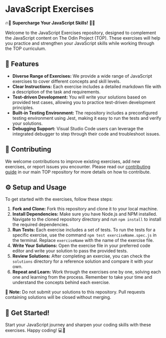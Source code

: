 # JavaScript Exercises

🔥🚀 **Supercharge Your JavaScript Skills!** 🚀🔥

Welcome to the JavaScript Exercises repository, designed to complement the JavaScript content on The Odin Project (TOP). These exercises will help you practice and strengthen your JavaScript skills while working through the TOP curriculum.

## 🌟 Features

- **Diverse Range of Exercises:** We provide a wide range of JavaScript exercises to cover different concepts and skill levels.
- **Clear Instructions:** Each exercise includes a detailed markdown file with a description of the task and requirements.
- **Test-driven Development:** You will write your solutions based on provided test cases, allowing you to practice test-driven development principles.
- **Built-in Testing Environment:** The repository includes a preconfigured testing environment using Jest, making it easy to run the tests and verify your solutions.
- **Debugging Support:** Visual Studio Code users can leverage the integrated debugger to step through their code and troubleshoot issues.

## 🤝 Contributing

We welcome contributions to improve existing exercises, add new exercises, or report issues you encounter. Please read our [contributing guide](https://github.com/TheOdinProject/theodinproject/blob/main/CONTRIBUTING.md) in our main TOP repository for more details on how to contribute.

## ⚙️ Setup and Usage

To get started with the exercises, follow these steps:

1. **Fork and Clone:** Fork this repository and clone it to your local machine.
2. **Install Dependencies:** Make sure you have Node.js and NPM installed. Navigate to the cloned repository directory and run `npm install` to install the required dependencies.
3. **Run Tests:** Each exercise includes a set of tests. To run the tests for a specific exercise, use the command `npm test exerciseName.spec.js` in the terminal. Replace `exerciseName` with the name of the exercise file.
4. **Write Your Solutions:** Open the exercise file in your preferred code editor and write your solution to pass the provided tests.
5. **Review Solutions:** After completing an exercise, you can check the `solutions` directory for a reference solution and compare it with your own.
6. **Repeat and Learn:** Work through the exercises one by one, solving each one and learning from the process. Remember to take your time and understand the concepts behind each exercise.

🚨 **Note:** Do not submit your solutions to this repository. Pull requests containing solutions will be closed without merging.

## 🚀 Get Started!

Start your JavaScript journey and sharpen your coding skills with these exercises. Happy coding! 💻🎉
